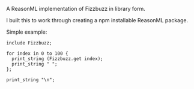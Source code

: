 A ReasonML implementation of Fizzbuzz in library form.

I built this to work through creating a npm installable ReasonML package.

Simple example:

```
include Fizzbuzz;

for index in 0 to 100 {
  print_string (Fizzbuzz.get index);
  print_string " ";
};

print_string "\n";
```
